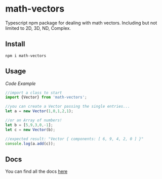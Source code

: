 # math-vectors
Typescript npm package for dealing with math vectors. Including but not limited to 2D, 3D, ND, Complex.

## Install

`npm i math-vectors`

## Usage

_Code Example_
```TypeScript
//import a class to start
import {Vector} from 'math-vectors';

//you can create a Vector passing the single entries...
let a = new Vector(1,0,1,2,1);

//or an Array of numbers!
let b = [5,9,3,0,-1];
let c = new Vector(b);

//expected result: "Vector { components: [ 6, 9, 4, 2, 0 ] }"
console.log(a.add(c));
```

## Docs

You can find all the docs [here](https://safesintesi.github.io/math-vectors/index.html)